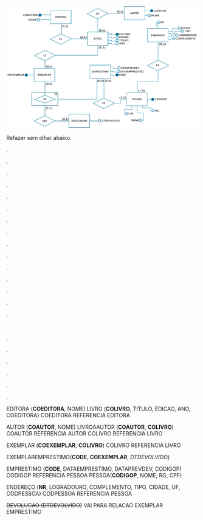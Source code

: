![](../img/estudCasoAtribeMap01.png)

Refazer sem olhar abaixo.

.

.

.

.

.

.

.

.

.

.

.

.

.

.

.

.

.

.

.

.

.

.


EDITORA (**COEDITORA**, NOME)
LIVRO (**COLIVRO**, TITULO, EDICAO,  ANO, COEDITORA)
COEDITORA REFERENCIA EDITORA

AUTOR (**COAUTOR**, NOME)
LIVROAAUTOR (**COAUTOR**, **COLIVRO**)
COAUTOR REFERENCIA AUTOR
COLIVRO REFERENCIA LIVRO

EXEMPLAR (**COEXEMPLAR**, **COLIVRO**)
COLIVRO REFERENCIA LIVRO

EXEMPLAREMPRESTIMO(**CODE**, **COEXEMPLAR**, _DTDEVOLVIDO_)

EMPRESTIMO (**CODE**, DATAEMPRESTIMO, DATAPREVDEV, CODIGOP)
CODIGOP REFERENCIA PESSOA
PESSOA(**CODIGOP**, NOME, RG, CPF)

ENDEREÇO (**NR**, LOGRADOURO, COMPLEMENTO, TIPO, CIDADE, UF, CODPESSOA)
CODPESSOA REFERENCIA PESSOA

~~DEVOLUCAO (DTDEVOLVIDO)~~ VAI PARA RELACAO EXEMPLAR EMPRESTIMO